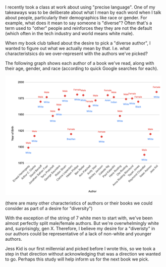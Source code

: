 I recently took a class at work about using "precise language". One of my takeaways was to be deliberate about what I mean by each word when I talk about people, particularly their demographics like race or gender. For example, what does it mean to say someone is "diverse"? Often that's a term used to "other" people and reinforces they they are not the default (which often in the tech industry and world means white male).

When my book club talked about the desire to pick a "diverse author", I wanted to figure out what we actually mean by that. I.e. what characteristsics do we over-represent with the authors we've picked?

The following graph shows each author of a book we've read, along with their age, gender, and race (according to quick Google searches for each).

![Demographics](https://github.com/beekley/beekley.github.io/blob/master/images/author_demographics.png?raw=true)

(there are many other characteristics of authors or their books we could consider as part of a desire for "diversity")

With the exception of the string of 7 white men to start with, we've been almost perfectly split male/female authors. But we're overwhelmingly white and, surprisingly, gen X. Therefore, I believe my desire for a "diveristy" in our authors could be representative of a lack of non-white and younger authors.

Jess Kid is our first millennial and picked before I wrote this, so we took a step in that direction without acknowledging that was a direction we wanted to go. Perhaps this study will help inform us for the next book we pick.
